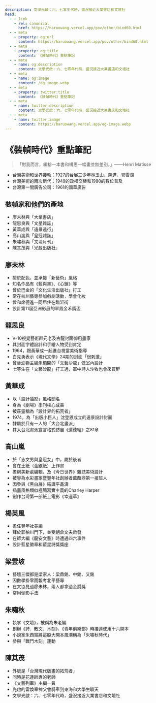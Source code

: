 ```yaml
---
description: 文學光啟：六、七零年代時，盛況接近大業書店和文壇社
head:
  - - link
    - rel: canonical
      href: https://haruowang.vercel.app/pov/other/bind60.html
  - - meta
    - property: og:url
      content: https://haruowang.vercel.app/pov/other/bind60.html
  - - meta
    - property: og:title
      content: 《裝幀時代》重點筆記
  - - meta
    - name: og:description
      content: 文學光啟：六、七零年代時，盛況接近大業書店和文壇社
  - - meta
    - name: og:image
      content: /og-image.webp
  - - meta
    - property: twitter:title
      content: 《裝幀時代》重點筆記
  - - meta
    - name: twitter:description
      content: 文學光啟：六、七零年代時，盛況接近大業書店和文壇社
  - - meta
    - name: twitter:image
      content: https://haruowang.vercel.app/og-image.webp
---
```


# 《裝幀時代》重點筆記

<p><Badge type="info" text="🌳 Evergreen" /></P>

> 「對我而言，編排一本書和構思一幅畫並無差別。」——Henri Matisse

- 台灣美術和世界接軌：1927的台展三少年林玉山、陳進、郭雪湖
- 台灣美術的兩次斷代：1949的政權交替和1980的數位普及
- 台灣第一間廣告公司：1961的國華廣告

## 裝幀家和他們的產地
- 廖未林與「大業書店」
- 龍思良與「文星雜誌」
- 黃華成與「遠景遠行」
- 高山嵐與「皇冠雜誌」
- 朱嘯秋與「文壇月刊」
- 陳其茂與「光啟出版社」

## 廖未林
- 擅於配色，並承接「新藝術」風格
- 知名作品有《藍與黑》、《心鎖》等
- 曾於巴金的「文化生活出版社」打工
- 常在杭州藝專參加戲劇活動，學會化妝
- 曾和席德進一同居住在臨沂街
- 設計第11屆亞洲影展的翠鳳金禾獎盃

## 龍思良
- V-10視覺藝術群元老及古龍封面御用畫家
- 其封面字體設計和手繪人物受到肯定
- 1964，跟黃華成一起進台視當美術指導
- 白先勇表示《現代文學》24期的封面「很刺激」
- 曾替幼獅主編朱橋開的「文藝沙龍」做室內設計
- 七等生在「文藝沙龍」打工過，軍中詩人沙牧也會來買醉

## 黃華成
- 以「設計攝影」風格聞名
- 身為《劇場》季刊核心成員
- 被莊靈稱為「設計界的拓荒者」
- 1974，為「出版小巨人」沈登恩成立的遠景設計封面
- 隸屬於只有一人的「大台北畫派」
- 其大台北畫派宣言格式仿自《道德經》之81章

## 高山嵐
- 於「志文男與皇冠女」中，屬於後者
- 會在土紙（金銀紙）上作畫
- 擔綱美新處編輯，及《今日世界》雜誌美術設計
- 被譽為水彩畫家暨豐年社創辦者藍蔭鼎第一接班人
- 因參與《黑白展》結識平鑫濤
- 插畫風格類似極簡寫實主義的Charley Harper 
- 創作台灣第一部紙上電影《幸運草》

## 楊英風
- 擔任豐年社美編
- 拜於郭柏川門下，並受朝倉文夫啟發
- 在師大編《龍安文藝》時遭遇四六事件
- 設計藍星徽章和藍星詩獎獎座

## 梁雲坡
- 藝壇三傑都是梁家人：梁鼎銘、中銘、又銘
- 因數學掛零而報考北平藝專
- 在文協見過廖未林，兩人都拿過金爵獎
- 常用倒影手法

## 朱嘯秋
- 執掌《文壇》，被稱為朱老編
- 創辦《詩．散文．木刻》、《青年俱樂部》時接連使用十六開本
- 小說家朱西甯將這股大開本風潮稱為「朱嘯秋時代」
- 參與「戰鬥木刻」運動

## 陳其茂
- 外號是「台灣現代版畫的拓荒者」
- 同時是花蓮師專的老師
- 《文藝列車》主編一員
- 光啟的雷煥章神父會騎車到東海和大學生聊天
- 文學光啟：六、七零年代時，盛況接近大業書店和文壇社